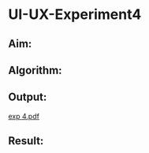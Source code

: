 # UI-UX-Experiment4

## Aim:

## Algorithm:

## Output:
[exp 4.pdf](https://github.com/user-attachments/files/22739804/exp.4.pdf)

## Result:
